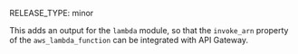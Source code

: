RELEASE_TYPE: minor

This adds an output for the `lambda` module, so that the `invoke_arn` property of the `aws_lambda_function` can be integrated with API Gateway.
